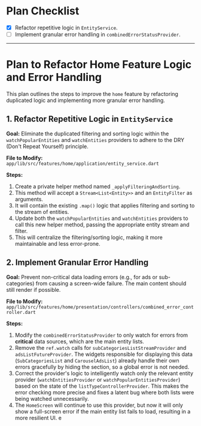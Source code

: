 # Plan Checklist

- [x] Refactor repetitive logic in `EntityService`.
- [ ] Implement granular error handling in `combinedErrorStatusProvider`.

---

# Plan to Refactor Home Feature Logic and Error Handling

This plan outlines the steps to improve the `home` feature by refactoring duplicated logic and implementing more granular error handling.

## 1. Refactor Repetitive Logic in `EntityService`

**Goal:** Eliminate the duplicated filtering and sorting logic within the `watchPopularEntities` and `watchEntities` providers to adhere to the DRY (Don't Repeat Yourself) principle.

**File to Modify:** `app/lib/src/features/home/application/entity_service.dart`

**Steps:**

1.  Create a private helper method named `_applyFilteringAndSorting`.
2.  This method will accept a `Stream<List<Entity>>` and an `EntityFilter` as arguments.
3.  It will contain the existing `.map()` logic that applies filtering and sorting to the stream of entities.
4.  Update both the `watchPopularEntities` and `watchEntities` providers to call this new helper method, passing the appropriate entity stream and filter.
5.  This will centralize the filtering/sorting logic, making it more maintainable and less error-prone.

## 2. Implement Granular Error Handling

**Goal:** Prevent non-critical data loading errors (e.g., for ads or sub-categories) from causing a screen-wide failure. The main content should still render if possible.

**File to Modify:** `app/lib/src/features/home/presentation/controllers/combined_error_controller.dart`

**Steps:**

1.  Modify the `combinedErrorStatusProvider` to only watch for errors from **critical** data sources, which are the main entity lists.
2.  Remove the `ref.watch` calls for `subCategoriesListStreamProvider` and `adsListFutureProvider`. The widgets responsible for displaying this data (`SubCategoriesList` and `CarouselAdsList`) already handle their own errors gracefully by hiding the section, so a global error is not needed.
3.  Correct the provider's logic to intelligently watch only the relevant entity provider (`watchEntitiesProvider` or `watchPopularEntitiesProvider`) based on the state of the `listTypeControllerProvider`. This makes the error checking more precise and fixes a latent bug where both lists were being watched unnecessarily.
4.  The `HomeScreen` will continue to use this provider, but now it will only show a full-screen error if the main entity list fails to load, resulting in a more resilient UI.
e